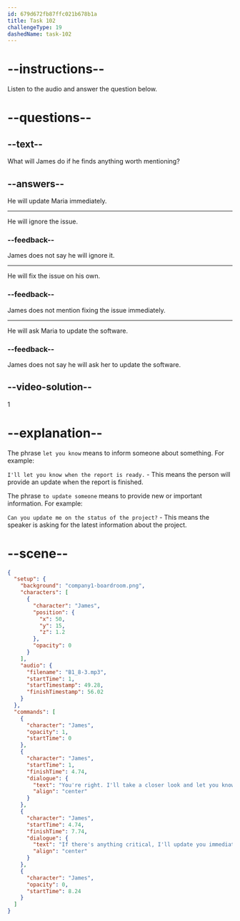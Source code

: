 ```yaml
---
id: 679d672fb87ffc021b678b1a
title: Task 102
challengeType: 19
dashedName: task-102
---
```


<!-- (Audio) James: You're right. I'll take a closer look and let you know what I find. If there's anything critical, I'll update you immediately. -->

# --instructions--

Listen to the audio and answer the question below.

# --questions--

## --text--

What will James do if he finds anything worth mentioning?

## --answers--

He will update Maria immediately.

---

He will ignore the issue.

### --feedback--

James does not say he will ignore it.

---

He will fix the issue on his own.

### --feedback--

James does not mention fixing the issue immediately.

---

He will ask Maria to update the software.

### --feedback--

James does not say he will ask her to update the software.

## --video-solution--

1

# --explanation--

The phrase `let you know` means to inform someone about something. For example:

`I'll let you know when the report is ready.` - This means the person will provide an update when the report is finished.

The phrase `to update someone` means to provide new or important information. For example:

`Can you update me on the status of the project?` - This means the speaker is asking for the latest information about the project.

# --scene--

```json
{
  "setup": {
    "background": "company1-boardroom.png",
    "characters": [
      {
        "character": "James",
        "position": {
          "x": 50,
          "y": 15,
          "z": 1.2
        },
        "opacity": 0
      }
    ],
    "audio": {
      "filename": "B1_8-3.mp3",
      "startTime": 1,
      "startTimestamp": 49.28,
      "finishTimestamp": 56.02
    }
  },
  "commands": [
    {
      "character": "James",
      "opacity": 1,
      "startTime": 0
    },
    {
      "character": "James",
      "startTime": 1,
      "finishTime": 4.74,
      "dialogue": {
        "text": "You're right. I'll take a closer look and let you know what I find.",
        "align": "center"
      }
    },
    {
      "character": "James",
      "startTime": 4.74,
      "finishTime": 7.74,
      "dialogue": {
        "text": "If there's anything critical, I'll update you immediately.",
        "align": "center"
      }
    },
    {
      "character": "James",
      "opacity": 0,
      "startTime": 8.24
    }
  ]
}
```
